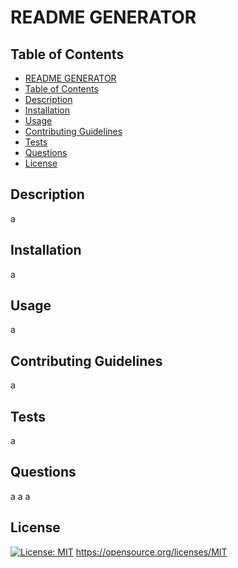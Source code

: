 # README GENERATOR

  ## Table of Contents

  - [README GENERATOR](#readme-generator)
  - [Table of Contents](#table-of-contents)
  - [Description](#description)
  - [Installation](#installation)
  - [Usage](#usage)
  - [Contributing Guidelines](#contributing-guidelines)
  - [Tests](#tests)
  - [Questions](#questions)
  - [License](#license)

  ## Description

  a

  ## Installation

  a

  ## Usage

  a

  ## Contributing Guidelines

  a

  ## Tests

  a

  ## Questions

  a
  a
  a

  ## License

  [![License: MIT](https://img.shields.io/badge/License-MIT-yellow.svg)](https://opensource.org/licenses/MIT)
  https://opensource.org/licenses/MIT
